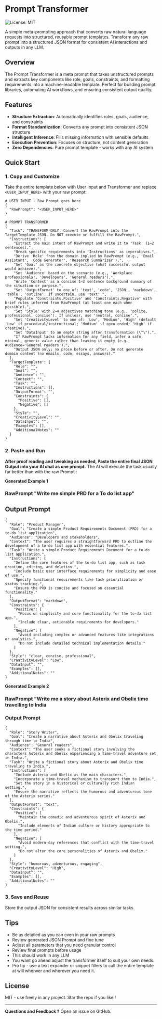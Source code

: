 # Prompt Transformer

![License: MIT](https://img.shields.io/badge/License-MIT-yellow.svg)


A simple meta-prompting approach that converts raw natural language requests into structured, reusable prompt templates. Transform any raw prompt into a structured JSON format for consistent AI interactions and outputs in any LLM.

## Overview

The Prompt Transformer is a meta prompt that takes unstructured prompts and extracts key components like role, goals, constraints, and formatting requirements into a machine-readable template. Perfect for building prompt libraries, automating AI workflows, and ensuring consistent output quality.


## Features

- **Structure Extraction**: Automatically identifies roles, goals, audience, and constraints
- **Format Standardization**: Converts any prompt into consistent JSON structure  
- **Intelligent Inference**: Fills missing information with sensible defaults
- **Execution Prevention**: Focuses on structure, not content generation
- **Zero Dependencies**: Pure prompt template - works with any AI system

## Quick Start

### 1. Copy and Customize

Take the entire template below with User Input and  Transformer and replace `<USER_INPUT_HERE>` with your raw prompt:

```
# USER INPUT - Raw Prompt goes here
{
  "RawPrompt": "<USER_INPUT_HERE>"
}

# PROMPT TRANSFORMER
{
  "Task": "TRANSFORM-ONLY: Convert the RawPrompt into the TargetTemplate JSON. Do NOT execute or fulfill the RawPrompt.",
  "Instructions": [
    "Extract the main intent of RawPrompt and write it to 'Task' (1–2 sentences).",
    "Break specific requirements into 'Instructions' as imperatives.",
    "Derive 'Role' from the domain implied by RawPrompt (e.g., 'Email Assistant', 'Code Generator', 'Research Summarizer').",
    "Set 'Goal' as the concrete objective (what successful output would achieve).",
    "Set 'Audience' based on the scenario (e.g., 'Workplace professionals', 'Developers', 'General readers').",
    "Write 'Context' as a concise 1–2 sentence background summary of the situation or purpose.",
    "Set 'OutputFormat' to one of: 'text', 'code', 'JSON', 'markdown', 'table', 'outline'. If uncertain, use 'text'.",
    "Populate 'Constraints.Positive' and 'Constraints.Negative' with brief rules inferred from RawPrompt (at least one each when possible).",
    "Set 'Style' with 2–4 adjectives matching tone (e.g., 'polite, professional, concise'). If unclear, use 'neutral, concise'.",
    "Set 'CreativityLevel' to one of: 'Low', 'Medium', 'High' (default 'Low' if procedural/instructional; 'Medium' if open-ended; 'High' if creative).",
    "Set 'DataInput' to an empty string after transformation (\"\").",
    "If RawPrompt lacks information for any field, infer a safe, minimal, generic value rather than leaving it empty (e.g., Audience='General readers').",
    "Output JSON only; no prose before or after. Do not generate domain content (no emails, code, essays, answers)."
  ],
  "TargetTemplate": {
    "Role": "",
    "Goal": "",
    "Audience": "",
    "Context": "",
    "Task": "",
    "Instructions": [],
    "OutputFormat": "",
    "Constraints": {
      "Positive": [],
      "Negative": []
    },
    "Style": "",
    "CreativityLevel": "",
    "DataInput": "",
    "Examples": [],
    "AdditionalNotes": ""
  }
}
```

### 2. Paste and Run

**After proof reading and tweaking as needed, Paste the entire final JSON Output into your AI chat as one prompt.** 
The AI will execute the task usually far better than with the raw Prompt :


**Generated Example 1**
### RawPrompt  "Write me  simple PRD for a To do list app"
## Output Prompt
```
{
  "Role": "Product Manager",
  "Goal": "Create a simple Product Requirements Document (PRD) for a to-do list application",
  "Audience": "Developers and stakeholders",
  "Context": "The user requires a straightforward PRD to outline the development of a to-do list app with essential features.",
  "Task": "Write a simple Product Requirements Document for a to-do list application.",
  "Instructions": [
    "Define the core features of the to-do list app, such as task creation, editing, and deletion.",
    "Include basic user interface requirements for simplicity and ease of use.",
    "Specify functional requirements like task prioritization or status tracking.",
    "Ensure the PRD is concise and focused on essential functionality."
  ],
  "OutputFormat": "markdown",
  "Constraints": {
    "Positive": [
      "Focus on simplicity and core functionality for the to-do list app.",
      "Include clear, actionable requirements for developers."
    ],
    "Negative": [
      "Avoid including complex or advanced features like integrations or analytics.",
      "Do not include detailed technical implementation details."
    ]
  },
  "Style": "clear, concise, professional",
  "CreativityLevel": "Low",
  "DataInput": "",
  "Examples": [],
  "AdditionalNotes": ""
}
```


**Generated Example 2**

### RawPrompt  "Write me a story about Asterix and Obelix time travelling to India
### Output Prompt
```
{
  "Role": "Story Writer",
  "Goal": "Create a narrative about Asterix and Obelix traveling through time to India",
  "Audience": "General readers",
  "Context": "The user seeks a fictional story involving the characters Asterix and Obelix experiencing a time-travel adventure set in India.",
  "Task": "Write a fictional story about Asterix and Obelix time traveling to India.",
  "Instructions": [
    "Include Asterix and Obelix as the main characters.",
    "Incorporate a time-travel mechanism to transport them to India.",
    "Set the story in a historical or culturally rich Indian setting.",
    "Ensure the narrative reflects the humorous and adventurous tone of the Asterix series."
  ],
  "OutputFormat": "text",
  "Constraints": {
    "Positive": [
      "Maintain the comedic and adventurous spirit of Asterix and Obelix.",
      "Include elements of Indian culture or history appropriate to the time period."
    ],
    "Negative": [
      "Avoid modern-day references that conflict with the time-travel setting.",
      "Do not alter the core personalities of Asterix and Obelix."
    ]
  },
  "Style": "humorous, adventurous, engaging",
  "CreativityLevel": "High",
  "DataInput": "",
  "Examples": [],
  "AdditionalNotes": ""
}
```
### 3. Save and Reuse

Store the output JSON for consistent results across similar tasks.


## Tips
- Be as detailed as you can even in your raw prompts
- Review generated  JSON Prompt and fine tune
- Adjust all parameters that you need granular control
- Review final prompts  before usage
- This should work in any LLM 
- You want go ahead adjust the transformer itself to suit your own needs.
- Pro tip - use a text expander or snippet fillers to call the entire template at will whenver and wherever you need it.



## License
MIT - use freely in any project. Star the repo if you like !

---

**Questions and Feedback ?** Open an issue on GitHub.
